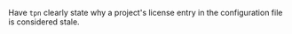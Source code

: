 Have `tpn` clearly state why a project's license entry in the configuration file is considered stale.
